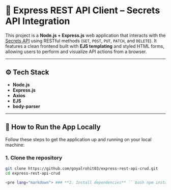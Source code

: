 # 🔐 Express REST API Client – Secrets API Integration

This project is a **Node.js + Express.js** web application that interacts with the [Secrets API](https://secrets-api.appbrewery.com) using RESTful methods (`GET`, `POST`, `PUT`, `PATCH`, and `DELETE`). It features a clean frontend built with **EJS templating** and styled HTML forms, allowing users to perform and visualize API actions from a browser.

---

## ⚙️ Tech Stack

- **Node.js**
- **Express.js**
- **Axios**
- **EJS**
- **body-parser**

---

## 🚀 How to Run the App Locally

Follow these steps to get the application up and running on your local machine:

### **1. Clone the repository**

```bash
git clone https://github.com/goyalrohit03/express-rest-api-crud.git
cd express-rest-api-crud

<pre lang="markdown"> ### **2. Install dependencies** ```bash npm install ``` --- ### **3. Add your Bearer Token** Open the `index.js` file and replace the placeholder with your actual token: ```js const yourBearerToken = "your-token-here"; ``` 👉 Don’t have a token yet? [See how to get one](#-how-to-generate-api-token) --- ### **4. Run the development server** ```bash node index.js ``` --- ### **5. Open in your browser** Visit: ```url http://localhost:3000 ``` You will see a web form with buttons for each REST operation: **GET**, **POST**, **PUT**, **PATCH**, and **DELETE**. </pre>
